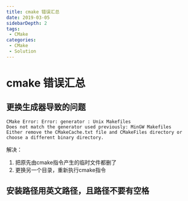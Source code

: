 ```yaml
---
title: cmake 错误汇总
date: 2019-03-05
sidebarDepth: 2
tags:
 - CMake
categories:
 - CMake
 - Solution
---
```

# cmake 错误汇总
## 更换生成器导致的问题
```shellsession
CMake Error: Error: generator : Unix Makefiles
Does not match the generator used previously: MinGW Makefiles
Either remove the CMakeCache.txt file and CMakeFiles directory or choose a different binary directory.
```
解决：
1. 把原先由cmake指令产生的临时文件都删了
2. 更换另一个目录，重新执行cmake指令


## 安装路径用英文路径，且路径不要有空格